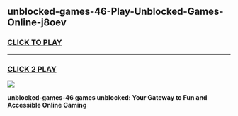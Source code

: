 
## unblocked-games-46-Play-Unblocked-Games-Online-j8oev
<h3>
<a href="https://premium76.site?title=unblocked-games-46&ref=25A">CLICK TO PLAY</a></h3>
<hr>

<h3>
<a href="https://premium76.site?title=unblocked-games-46&ref=25A">CLICK 2 PLAY</a>
  
</h3>

<a href="https://premium76.site?title=unblocked-games-46&ref=25A"><img src="https://clearcache.store/games.png"></a>


**unblocked-games-46 games unblocked: Your Gateway to Fun and Accessible Online Gaming**
